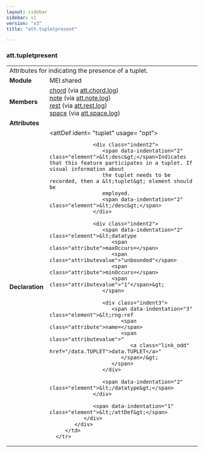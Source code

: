 ```yaml
---
layout: sidebar
sidebar: s1
version: "v3"
title: "att.tupletpresent"

---
```


<div class="classSpec att">
   <h3 id="att.tupletpresent">att.tupletpresent</h3>
   <table class="wovenodd">
      <tr>
         <td colspan="2" class="wovenodd-col2">Attributes for indicating the presence of a tuplet.</td>
      </tr>
      <tr>
         <td class="wovenodd-col1">
            <strong>Module</strong>
         </td>
         <td class="wovenodd-col2">MEI.shared</td>
      </tr>
      <tr>
         <td class="wovenodd-col1">
            <strong>Members</strong>
         </td>
         <td class="wovenodd-col2">
            <div class="parent">
               <div>
                  <a class="link_odd_elementSpec" href="/{{ page.version }}/elements/chord.html">chord</a>
                  <span> (via 
                     <a class="link_odd_classSpec" href="/{{ page.version }}/attribute-classes/att.chord.log.html">att.chord.log</a>)
                  </span>
               </div>
               <div>
                  <a class="link_odd_elementSpec" href="/{{ page.version }}/elements/note.html">note</a>
                  <span> (via 
                     <a class="link_odd_classSpec" href="/{{ page.version }}/attribute-classes/att.note.log.html">att.note.log</a>)
                  </span>
               </div>
               <div>
                  <a class="link_odd_elementSpec" href="/{{ page.version }}/elements/rest.html">rest</a>
                  <span> (via 
                     <a class="link_odd_classSpec" href="/{{ page.version }}/attribute-classes/att.rest.log.html">att.rest.log</a>)
                  </span>
               </div>
               <div>
                  <a class="link_odd_elementSpec" href="/{{ page.version }}/elements/space.html">space</a>
                  <span> (via 
                     <a class="link_odd_classSpec" href="/{{ page.version }}/attribute-classes/att.space.log.html">att.space.log</a>)
                  </span>
               </div>
            </div>
         </td>
      </tr>
      <tr>
         <td class="wovenodd-col1">
            <strong>Attributes</strong>
         </td>
         <td class="wovenodd-col2"></td>
      </tr>
      <tr>
         <td class="wovenodd-col1">
            <strong>Declaration</strong>
         </td>
         <td class="wovenodd-col2">
            <div xml:space="preserve" class="pre">
               <div class="indent1">
                  <span data-indentation="1" class="element">&lt;attDef 
                     <span class="attribute">ident=</span>
                     <span class="attributevalue">"tuplet"</span> 
                     <span class="attribute">usage=</span>
                     <span class="attributevalue">"opt"</span>&gt;
                  </span>
                  
                  <div class="indent2">
                     <span data-indentation="2" class="element">&lt;desc&gt;</span>Indicates that this feature participates in a tuplet. If visual information about
                     the tuplet needs to be recorded, then a &lt;tuplet&gt; element should be
                     employed.
                     <span data-indentation="2" class="element">&lt;/desc&gt;</span>
                  </div>
                  
                  <div class="indent2">
                     <span data-indentation="2" class="element">&lt;datatype 
                        <span class="attribute">maxOccurs=</span>
                        <span class="attributevalue">"unbounded"</span> 
                        <span class="attribute">minOccurs=</span>
                        <span class="attributevalue">"1"</span>&gt;
                     </span>
                     
                     <div class="indent3">
                        <span data-indentation="3" class="element">&lt;rng:ref 
                           <span class="attribute">name=</span>
                           <span class="attributevalue">"
                              <a class="link_odd" href="/data.TUPLET">data.TUPLET</a>"
                           </span>/&gt;
                        </span>
                     </div>
                     
                     <span data-indentation="2" class="element">&lt;/datatype&gt;</span>
                  </div>
                  
                  <span data-indentation="1" class="element">&lt;/attDef&gt;</span>
               </div>
            </div>
         </td>
      </tr>
   </table>
</div>